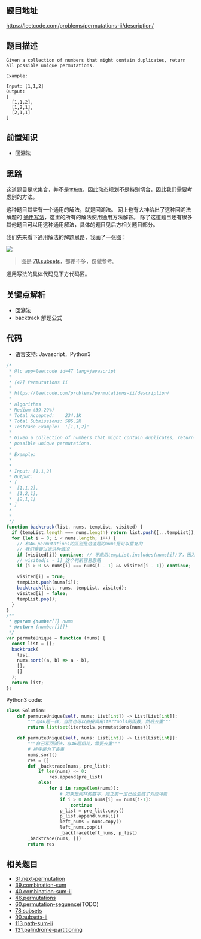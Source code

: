 ## 题目地址

https://leetcode.com/problems/permutations-ii/description/

## 题目描述

```
Given a collection of numbers that might contain duplicates, return all possible unique permutations.

Example:

Input: [1,1,2]
Output:
[
  [1,1,2],
  [1,2,1],
  [2,1,1]
]

```

## 前置知识

- 回溯法

## 思路

这道题目是求集合，并不是`求极值`，因此动态规划不是特别切合，因此我们需要考虑别的方法。

这种题目其实有一个通用的解法，就是回溯法。
网上也有大神给出了这种回溯法解题的
[通用写法](<https://leetcode.com/problems/combination-sum/discuss/16502/A-general-approach-to-backtracking-questions-in-Java-(Subsets-Permutations-Combination-Sum-Palindrome-Partitioning)>)，这里的所有的解法使用通用方法解答。
除了这道题目还有很多其他题目可以用这种通用解法，具体的题目见后方相关题目部分。

我们先来看下通用解法的解题思路，我画了一张图：

![](https://tva1.sinaimg.cn/large/007S8ZIlly1ghlu6qwpr4j31190u0jw4.jpg)

> 图是 [78.subsets](https://github.com/azl397985856/leetcode/blob/master/problems/78.subsets.md)，都差不多，仅做参考。

通用写法的具体代码见下方代码区。

## 关键点解析

- 回溯法
- backtrack 解题公式

## 代码

- 语言支持: Javascript，Python3

```js
/*
 * @lc app=leetcode id=47 lang=javascript
 *
 * [47] Permutations II
 *
 * https://leetcode.com/problems/permutations-ii/description/
 *
 * algorithms
 * Medium (39.29%)
 * Total Accepted:    234.1K
 * Total Submissions: 586.2K
 * Testcase Example:  '[1,1,2]'
 *
 * Given a collection of numbers that might contain duplicates, return all
 * possible unique permutations.
 *
 * Example:
 *
 *
 * Input: [1,1,2]
 * Output:
 * [
 * ⁠ [1,1,2],
 * ⁠ [1,2,1],
 * ⁠ [2,1,1]
 * ]
 *
 *
 */
function backtrack(list, nums, tempList, visited) {
  if (tempList.length === nums.length) return list.push([...tempList]);
  for (let i = 0; i < nums.length; i++) {
    // 和46.permutations的区别是这道题的nums是可以重复的
    // 我们需要过滤这种情况
    if (visited[i]) continue; // 不能用tempList.includes(nums[i])了，因为有重复
    // visited[i - 1] 这个判断容易忽略
    if (i > 0 && nums[i] === nums[i - 1] && visited[i - 1]) continue;

    visited[i] = true;
    tempList.push(nums[i]);
    backtrack(list, nums, tempList, visited);
    visited[i] = false;
    tempList.pop();
  }
}
/**
 * @param {number[]} nums
 * @return {number[][]}
 */
var permuteUnique = function (nums) {
  const list = [];
  backtrack(
    list,
    nums.sort((a, b) => a - b),
    [],
    []
  );
  return list;
};
```

Python3 code:

```Python
class Solution:
    def permuteUnique(self, nums: List[int]) -> List[List[int]]:
        """与46题一样，当然也可以直接调用itertools的函数，然后去重"""
        return list(set(itertools.permutations(nums)))

    def permuteUnique(self, nums: List[int]) -> List[List[int]]:
        """自己写回溯法，与46题相比，需要去重"""
        # 排序是为了去重
        nums.sort()
        res = []
        def _backtrace(nums, pre_list):
            if len(nums) <= 0:
                res.append(pre_list)
            else:
                for i in range(len(nums)):
                    # 如果是同样的数字，则之前一定已经生成了对应可能
                    if i > 0 and nums[i] == nums[i-1]:
                        continue
                    p_list = pre_list.copy()
                    p_list.append(nums[i])
                    left_nums = nums.copy()
                    left_nums.pop(i)
                    _backtrace(left_nums, p_list)
        _backtrace(nums, [])
        return res
```

## 相关题目

- [31.next-permutation](./31.next-permutation.md)
- [39.combination-sum](./39.combination-sum.md)
- [40.combination-sum-ii](./40.combination-sum-ii.md)
- [46.permutations](./46.permutations.md)
- [60.permutation-sequence](./60.permutation-sequence.md)(TODO)
- [78.subsets](./78.subsets.md)
- [90.subsets-ii](./90.subsets-ii.md)
- [113.path-sum-ii](./113.path-sum-ii.md)
- [131.palindrome-partitioning](./131.palindrome-partitioning.md)
